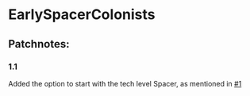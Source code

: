 # EarlySpacerColonists

## Patchnotes:

### 1.1
Added the option to start with the tech level Spacer, as mentioned in [#1](https://github.com/mariusfranzen/EarlySpacerColonists/pull/1)
